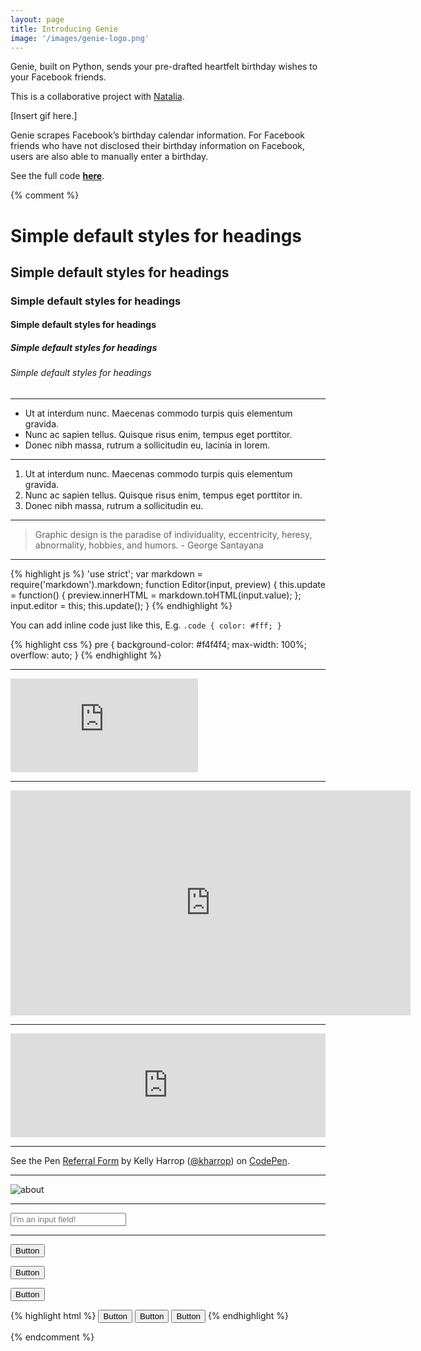 ```yaml
---
layout: page
title: Introducing Genie
image: '/images/genie-logo.png'
---
```


Genie, built on Python, sends your pre-drafted heartfelt birthday wishes to your Facebook friends.

This is a collaborative project with [Natalia](https://github.com/nataliamoran).

[Insert gif here.]

Genie scrapes Facebook’s birthday calendar information. For Facebook friends who have not disclosed their birthday information on Facebook, users are also able to manually enter a birthday.

See the full code [**here**](https://github.com/chuyunshen/genie).

{% comment %}


# Simple default styles for headings

## Simple default styles for headings

### Simple default styles for headings

#### Simple default styles for headings

##### Simple default styles for headings

###### Simple default styles for headings

---

* Ut at interdum nunc. Maecenas commodo turpis quis elementum gravida.
* Nunc ac sapien tellus. Quisque risus enim, tempus eget porttitor.
* Donec nibh massa, rutrum a sollicitudin eu, lacinia in lorem.

---

1. Ut at interdum nunc. Maecenas commodo turpis quis elementum gravida.
2. Nunc ac sapien tellus. Quisque risus enim, tempus eget porttitor in.
3. Donec nibh massa, rutrum a sollicitudin eu.

---

> Graphic design is the paradise of individuality, eccentricity, heresy, abnormality, hobbies, and humors. - George Santayana

---

{% highlight js %}
'use strict';
var markdown = require('markdown').markdown;
function Editor(input, preview) {
  this.update = function() {
    preview.innerHTML = markdown.toHTML(input.value);
  };
  input.editor = this;
  this.update();
}
{% endhighlight %}

You can add inline code just like this, E.g. `.code { color: #fff; }`

{% highlight css %}
pre {
  background-color: #f4f4f4;
  max-width: 100%;
  overflow: auto;
}
{% endhighlight %}

---

<iframe src="https://player.vimeo.com/video/97202679" frameborder="0" webkitallowfullscreen mozallowfullscreen allowfullscreen></iframe>

---

<iframe src="https://embed.ted.com/talks/ted_halstead_a_climate_solution_where_all_sides_can_win" width="640" height="360" frameborder="0" scrolling="no" allowfullscreen></iframe>

---

<iframe width="100%" height="166" scrolling="no" frameborder="no" src="https://w.soundcloud.com/player/?url=https%3A//api.soundcloud.com/tracks/29738591&amp;color=ff5500&amp;auto_play=false&amp;hide_related=false&amp;show_comments=true&amp;show_user=true&amp;show_reposts=false"></iframe>

---

<p data-height="265" data-theme-id="light" data-slug-hash="YWvpRo" data-default-tab="css,result" data-user="kharrop" data-embed-version="2" data-pen-title="Referral Form" class="codepen">See the Pen <a href="http://codepen.io/kharrop/pen/YWvpRo/">Referral Form</a> by Kelly Harrop (<a href="http://codepen.io/kharrop">@kharrop</a>) on <a href="http://codepen.io">CodePen</a>.</p>
<script async src="https://production-assets.codepen.io/assets/embed/ei.js"></script>

---

![about](/images/pages/about.jpeg)

---

<input type="text" placeholder="I'm an input field!">

---

<button class='c-btn c-btn--small'>Button</button>

<button class='c-btn'>Button</button>

<button class='c-btn c-btn--full'>Button</button>

{% highlight html %}
<button class='c-btn c-btn--small'>Button</button>
<button class='c-btn'>Button</button>
<button class='c-btn c-btn--full'>Button</button>
{% endhighlight %}


{% endcomment %}
